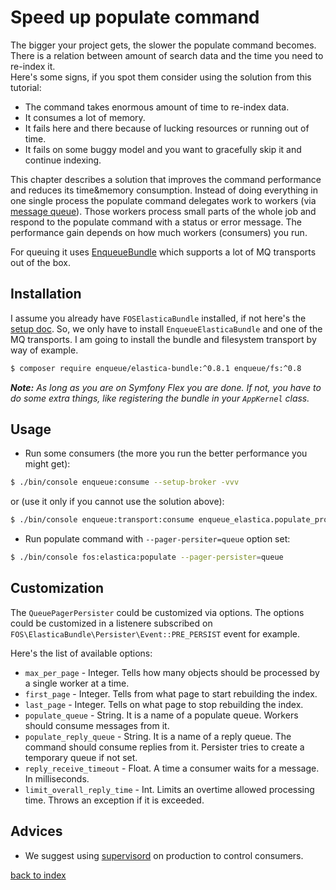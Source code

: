Speed up populate command
=========================

The bigger your project gets, the slower the populate command becomes.
There is a relation between amount of search data and the time you need to re-index it.  
Here's some signs, if you spot them consider using the solution from this tutorial:
  * The command takes enormous amount of time to re-index data.
  * It consumes a lot of memory.
  * It fails here and there because of lucking resources or running out of time.
  * It fails on some buggy model and you want to gracefully skip it and continue indexing.

This chapter describes a solution that improves the command performance and reduces its time&memory consumption. 
Instead of doing everything in one single process the populate command delegates work to workers (via [message queue](https://en.wikipedia.org/wiki/Message_queue)).
Those workers process small parts of the whole job and respond to the populate command with a status or error message.
The performance gain depends on how much workers (consumers) you run.

For queuing it uses [EnqueueBundle](https://github.com/php-enqueue/enqueue-dev/blob/master/docs/bundle/quick_tour.md) which supports a lot of MQ transports out of the box.

## Installation

I assume you already have `FOSElasticaBundle` installed, if not here's the [setup doc](../setup.md). 
So, we only have to install `EnqueueElasticaBundle` and one of the MQ transports. 
I am going to install the bundle and filesystem transport by way of example.

```bash
$ composer require enqueue/elastica-bundle:^0.8.1 enqueue/fs:^0.8
```

_**Note:** As long as you are on Symfony Flex you are done. If not, you have to do some extra things, like registering the bundle in your `AppKernel` class._  
 
## Usage

* Run some consumers (the more you run the better performance you might get):

```bash
$ ./bin/console enqueue:consume --setup-broker -vvv 
```

or (use it only if you cannot use the solution above):

```bash
$ ./bin/console enqueue:transport:consume enqueue_elastica.populate_processor -vvv 
``` 
 
* Run populate command with `--pager-persiter=queue` option set:
 
```bash
$ ./bin/console fos:elastica:populate --pager-persister=queue 
```

## Customization

The `QueuePagerPersister` could be customized via options. 
The options could be customized in a listenere subscribed on `FOS\ElasticaBundle\Persister\Event::PRE_PERSIST` event for example.

Here's the list of available options:

* `max_per_page` - Integer. Tells how many objects should be processed by a single worker at a time. 
* `first_page` - Integer. Tells from what page to start rebuilding the index.
* `last_page` - Integer. Tells on what page to stop rebuilding the index. 
* `populate_queue` - String. It is a name of a populate queue. Workers should consume messages from it.
* `populate_reply_queue` - String.  It is a name of a reply queue. The command should consume replies from it. Persister tries to create a temporary queue if not set.
* `reply_receive_timeout` - Float. A time a consumer waits for a message. In milliseconds.  
* `limit_overall_reply_time` - Int. Limits an overtime allowed processing time. Throws an exception if it is exceeded.

## Advices

* We suggest using [supervisord](https://github.com/php-enqueue/enqueue-dev/blob/master/docs/bundle/production_settings.md) on production to control consumers.

[back to index](../index.md)
